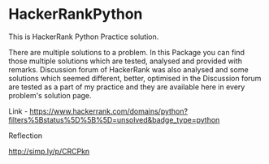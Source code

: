 # HackerRankPython

This is HackerRank Python Practice solution.

There are multiple solutions to a problem. 
In this Package you can find those multiple solutions which are tested, analysed and provided with remarks.
Discussion forum of HackerRank was also analysed and some solutions which seemed different, better, optimised in the Discussion forum are tested
as a part of my practice and they are available here in every problem's solution page.


Link - https://www.hackerrank.com/domains/python?filters%5Bstatus%5D%5B%5D=unsolved&badge_type=python


Reflection
<!--   https://app.simplenote.com/p/jZyzZv -->
http://simp.ly/p/CRCPkn
